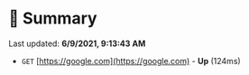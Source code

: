 # 📖 Summary
Last updated: **6/9/2021, 9:13:43 AM**

- `GET` [https://google.com](https://google.com) - **Up** (124ms)
